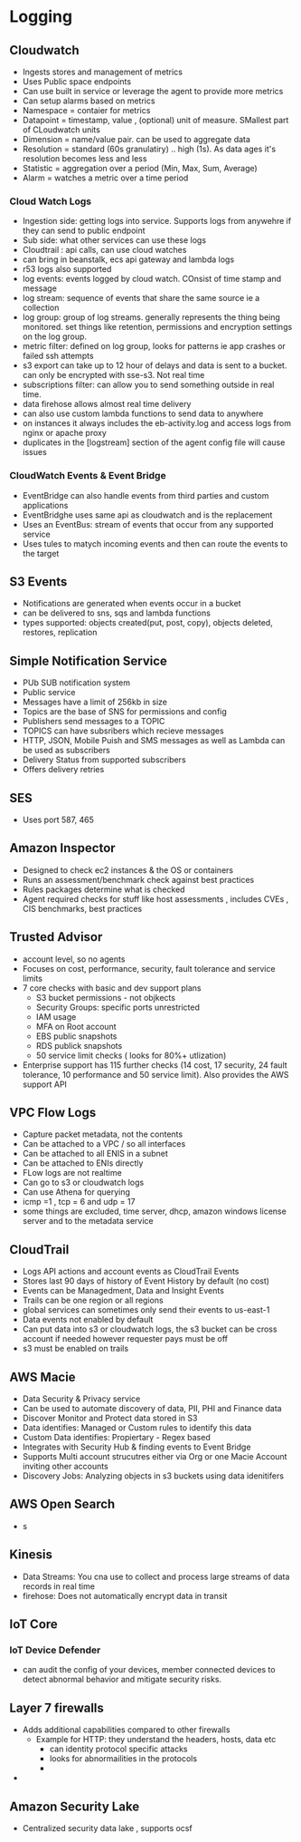# Logging

## Cloudwatch

- Ingests stores and management of metrics
- Uses Public space endpoints 
- Can use built in service or leverage the agent to provide more metrics
- Can setup alarms based on metrics
- Namespace = contaier for metrics
- Datapoint = timestamp, value , (optional) unit of measure. SMallest part of CLoudwatch units
- Dimension = name/value pair. can be used to aggregate data
- Resolution = standard (60s granulatiry) .. high (1s). As data ages it's resolution becomes less and less
- Statistic = aggregation over a period (Min, Max, Sum, Average)
- Alarm = watches a metric over a time period

### Cloud Watch Logs

- Ingestion side: getting logs into service. Supports logs from anywehre if they can send to public endpoint
- Sub side: what other services can use these logs
- Cloudtrail : api calls, can use cloud watches
- can bring in beanstalk, ecs api gateway and lambda logs
- r53 logs also supported
- log events: events logged by cloud watch. COnsist of time stamp and message
- log stream: sequence of events that share the same source ie a collection
- log group: group of log streams. generally represents the thing being monitored. set things like retention, permissions and encryption settings on the log group.
- metric filter: defined on log group, looks for patterns ie app crashes or failed ssh attempts
- s3 export can take up to 12 hour of delays and data is sent to a bucket. can only be encrypted with sse-s3. Not real time
- subscriptions filter: can allow you to send something outside in real time. 
- data firehose allows almost real time delivery
- can also use custom lambda functions to send data to anywhere
- on instances it always includes the eb-activity.log and access logs from nginx or apache proxy
- duplicates in the [logstream] section of the agent config file will cause issues

### CloudWatch Events & Event Bridge

- EventBridge can also handle events from third parties and custom applications
- EventBridghe uses same api as cloudwatch and is the replacement 
- Uses an EventBus: stream of events that occur from any supported service
- Uses tules to matych incoming events and then can route the events to the target


## S3 Events

- Notifications are generated when events occur in a bucket
- can be delivered to sns, sqs and lambda functions
- types supported: objects created(put, post, copy), objects deleted, restores, replication


## Simple Notification Service

- PUb SUB notification system 
- Public service 
- Messages have a limit of 256kb in size
- Topics are the base of SNS for permissions and config
- Publishers send messages to a TOPIC 
- TOPICS can have subsribers which recieve messages
- HTTP, JSON, Mobile Puish and SMS messages as well as Lambda can be used as subscribers
- Delivery Status from supported subscribers
- Offers delivery retries 

## SES 

- Uses port 587, 465

## Amazon Inspector

- Designed to check ec2 instances & the OS or containers
- Runs an assessment/benchmark check against best practices 
- Rules packages determine what is checked
- Agent required checks for stuff like host assessments , includes CVEs , CIS benchmarks, best practices

## Trusted Advisor 

- account level, so no agents
- Focuses on cost, performance, security, fault tolerance and service limits
- 7 core checks with basic and dev support plans
    - S3 bucket permissions - not objkects
    - Security Groups: specific ports unrestricted
    - IAM usage
    - MFA on Root account
    - EBS public snapshots
    - RDS publick snapshots
    - 50 service limit checks ( looks for 80%+ utlization)
 - Enterprise support has 115 further checks (14 cost, 17 security, 24 fault tolerance, 10 performance and 50 service limit). Also provides the AWS support API 

## VPC Flow Logs

- Capture packet metadata, not the contents
- Can be attached to a VPC / so all interfaces
- Can be attached to all ENIS in a subnet
- Can be attached to ENIs directly
- FLow logs are not realtime
- Can go to s3 or cloudwatch logs
- Can use Athena for querying
- icmp =1 , tcp = 6 and udp = 17
- some things are excluded, time server, dhcp, amazon windows license server and to the metadata service


## CloudTrail

- Logs API actions and account events as CloudTrail Events
- Stores last 90 days of history of Event History by default (no cost)
- Events can be Managedment, Data and Insight Events
- Trails can be one region or all regions
- global services can sometimes only send their events to us-east-1
- Data events not enabled by default
- Can put data into s3 or cloudwatch logs, the s3 bucket can be cross account if needed however requester pays must be off
- s3 must be enabled on trails

## AWS Macie

- Data Security & Privacy service
- Can be used to automate discovery of data, PII, PHI and Finance data
- Discover Monitor and Protect data stored in S3
- Data identifies: Managed or Custom rules to identify this data
- Custom Data identifies: Propiertary - Regex based
- Integrates with Security Hub & finding events to Event Bridge
- Supports Multi account strucutres either via Org or one Macie Account inviting other accounts
- Discovery Jobs: Analyzing objects in s3 buckets using data idenitifers

## AWS Open Search

- s

## Kinesis

- Data Streams: You cna use to collect and process large streams of data records in real time
- firehose: Does not automatically encrypt data in transit

## IoT Core

### IoT Device Defender

- can audit the config of your devices, member connected devices to detect abnormal behavior and mitigate security risks.


## Layer 7 firewalls

- Adds additional capabilities compared to other firewalls
   - Example for HTTP: they understand the headers, hosts, data etc
      - can identity protocol specific attacks
      - looks for abnormailities in the protocols
      - 
-

## Amazon Security Lake

- Centralized security data lake , supports ocsf 